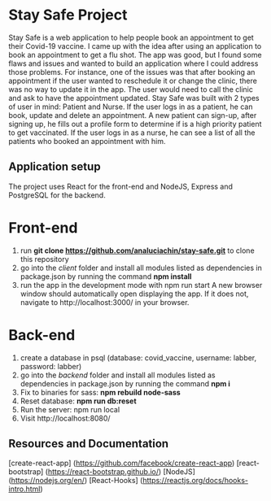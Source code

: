 # Stay Safe Project

Stay Safe is a web application to help people book an appointment to get their Covid-19 vaccine. I came up with the idea after using an application to book an appointment to get a flu shot. The app was good, but I found some flaws and issues and wanted to build an application where I could address those problems. For instance, one of the issues was that after booking an appointment if the user wanted to reschedule it or change the clinic, there was no way to update it in the app. The user would need to call the clinic and ask to have the appointment updated.
Stay Safe was built with 2 types of user in mind: Patient and Nurse. If the user logs in as a patient, he can book, update and delete an appointment. A new patient can sign-up, after signing up, he fills out a profile form to determine if is a high priority patient to get vaccinated. If the user logs in as a nurse, he can see a list of all the patients who booked an appointment with him.

## Application setup

The project uses React for the front-end and NodeJS, Express and PostgreSQL for the backend.

# Front-end

1. run **git clone https://github.com/analuciachin/stay-safe.git** to clone this repository
2. go into the _client_ folder and install all modules listed as dependencies in package.json by running the command **npm install**
3. run the app in the development mode with npm run start A new browser window should automatically open displaying the app. If it does not, navigate to http://localhost:3000/ in your browser.

# Back-end

1. create a database in psql (database: covid_vaccine, username: labber, password: labber)
2. go into the _backend_ folder and install all modules listed as dependencies in package.json by running the command **npm i**
3. Fix to binaries for sass: **npm rebuild node-sass**
4. Reset database: **npm run db:reset**
5. Run the server: npm run local
6. Visit http://localhost:8080/

## Resources and Documentation

[create-react-app] (https://github.com/facebook/create-react-app)
[react-bootstrap] (https://react-bootstrap.github.io/)
[NodeJS] (https://nodejs.org/en/)
[React-Hooks] (https://reactjs.org/docs/hooks-intro.html)

